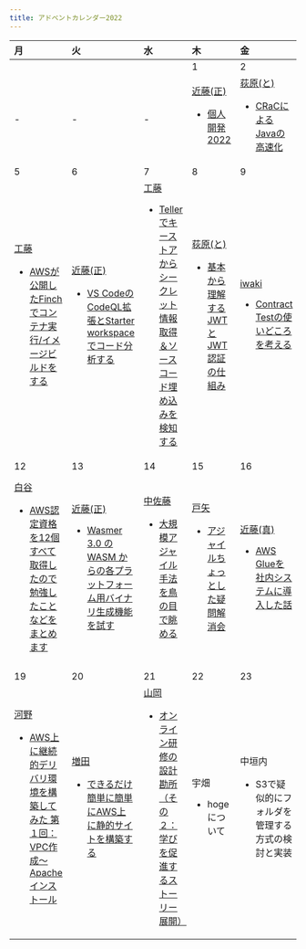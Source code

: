 ```yaml
---
title: アドベントカレンダー2022
---
```


| 月 | 火 | 水 | 木 | 金 | 土 | 日 |
|:--|:--|:--|:--|:--|:--|:--|
|  |  |  | 1 | 2 | 3 | 4 |
| - | - | - | [近藤(正)](/authors/masahiro-kondo/)<ul><li>[個人開発2022](/blogs/2022/12/01/personal-development-2022/)</li></ul> | [荻原(と)](/authors/toshio-ogiwara/)<ul><li>[CRaCによるJavaの高速化](/blogs/2022/12/02/jdk-crac/)</li></ul> | [iwaki](/authors/shinichiro-iwaki)<ul><li>[Contract TestツールPactの紹介](/blogs/2022/12/03/contract-test-with-pact/)</li></ul> | [庄司](/authors/shigeki-shoji/)<ul><li>[JJUG CCC 2022 Fall](/blogs/2022/12/04/jjug-ccc-2022-fall/)</li></ul> |
| 5 | 6 | 7 | 8 | 9 | 10 | 11 |
| [工藤](/authors/noboru-kudo/)<ul><li>[AWSが公開したFinchでコンテナ実行/イメージビルドをする](/blogs/2022/12/05/finch-intro/)</li></ul> | [近藤(正)](/authors/masahiro-kondo/)<ul><li>[VS Codeの CodeQL拡張とStarter workspaceでコード分析する](/blogs/2022/12/06/using-codeql-on-vscode/)</li></ul> | [工藤](/authors/noboru-kudo/)<ul><li>[Tellerでキーストアからシークレット情報取得＆ソースコード埋め込みを検知する](/blogs/2022/12/07/teller-intro/)</li></ul> | [荻原(と)](/authors/toshio-ogiwara/)<ul><li>[基本から理解するJWTとJWT認証の仕組み](/blogs/2022/12/08/jwt-auth/)</li></ul> | [iwaki](/authors/shinichiro-iwaki)<ul><li>[Contract Testの使いどころを考える](/blogs/2022/12/09/contract-test-usecase/)</li></ul> | [荻原(と)](/authors/toshio-ogiwara/)<ul><li>[Auth0 java-jwtを使った素のJWT認証](/blogs/2022/12/10/java-jwt-auth/)</li></ul> | 山岸<ul><li>[AWS Lambda 向け軽量Node.jsミドルウエアエンジン Middy の紹介](/blogs/2022/12/11/middyjs/)</li></ul> |
| 12| 13 | 14 | 15 | 16 | 17 | 18 |
| [白谷](/authors/kazuyuki-shiratani)<ul><li>[AWS認定資格を12個すべて取得したので勉強したことなどをまとめます](/blogs/2022/12/12/aws_all_certified/)</li></ul> | [近藤(正)](/authors/masahiro-kondo/)<ul><li>[Wasmer 3.0 の WASM からの各プラットフォーム用バイナリ生成機能を試す](/blogs/2022/12/13/wasmer-v3/)</li></ul> | [中佐藤](/authors/makiko-nakasato/)<ul><li>[大規模アジャイル手法を鳥の目で眺める](/blogs/2022/12/14/scaling-agile-birdview/)</li></ul> | [戸矢](/authors/chiori-toya)<ul><li>[アジャイルちょっとした疑問解消会](/blogs/2022/12/15/agile_solution/)</li></ul> | [近藤(真)](/authors/masafumi-kondo/)<ul><li>[AWS Glueを社内システムに導入した話](/in-house-project/sss/glue/)</li></ul> | [高](/authors/hiroaki-taka/)<ul><li>[新米スクラムマスターの思考メモ（その３ Sprint Planning編）](/blogs/2022/12/17/newcomer-scrum-master-03/)</li></ul> | [工藤](/authors/noboru-kudo/)<ul><li>[Nuxt3で導入されたハイブリッドレンダリングとNuxt版ISG/ISRを試してみる](/blogs/2022/12/18/nuxt3-hybrid-rendering/)</li></ul> |
| 19 | 20 | 21 | 22 | 23 | 24 | 25 |
| [河野](/authors/ryosuke-kono/)<ul><li>[AWS上に継続的デリバリ環境を構築してみた 第１回：VPC作成～Apacheインストール](/blogs/2022/12/19/pipeline-gitlab-to-apache-server-01/)</li></ul> | [増田](/authors/yuta-masuda/)<ul><li>[できるだけ簡単に簡単にAWS上に静的サイトを構築する](/blogs/2022/12/20/launch_static_site_using_aws/)</li></ul> | [山岡](/authors/toshio-yamaoka/)<ul><li>[オンライン研修の設計勘所（その２：学びを促進するストーリー展開）](/blogs/2022/12/21/instructional_d-003/)</li></ul> | 宇畑<ul><li>hogeについて</li></ul> | 中垣内<ul><li>S3で疑似的にフォルダを管理する方式の検討と実装</li></ul> | [近藤(正)](/authors/masahiro-kondo/)<ul><li>GitHub Actions - private リポジトリの Action と再利用可能ワークフローが呼び出しが可能に</li></ul> | [荻原(と)](/authors/toshio-ogiwara/)<ul><li>続・Auth0 java-jwtを使った素のJWT認証 - 公開鍵方式でやってみた</li></ul> |

